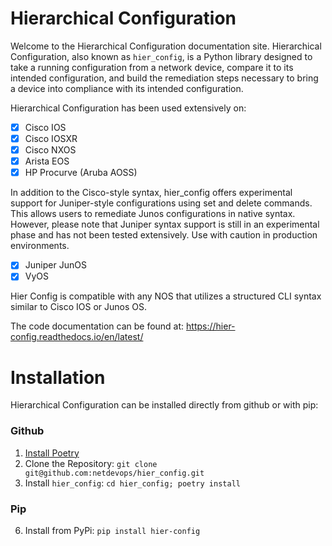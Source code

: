 # Hierarchical Configuration

Welcome to the Hierarchical Configuration documentation site. Hierarchical Configuration, also known as `hier_config`, is a Python library designed to take a running configuration from a network device, compare it to its intended configuration, and build the remediation steps necessary to bring a device into compliance with its intended configuration.

Hierarchical Configuration has been used extensively on:

- [x] Cisco IOS
- [x] Cisco IOSXR
- [x] Cisco NXOS
- [x] Arista EOS
- [x] HP Procurve (Aruba AOSS)

In addition to the Cisco-style syntax, hier_config offers experimental support for Juniper-style configurations using set and delete commands. This allows users to remediate Junos configurations in native syntax. However, please note that Juniper syntax support is still in an experimental phase and has not been tested extensively. Use with caution in production environments.

- [x] Juniper JunOS
- [x] VyOS

Hier Config is compatible with any NOS that utilizes a structured CLI syntax similar to Cisco IOS or Junos OS.

The code documentation can be found at: https://hier-config.readthedocs.io/en/latest/

Installation
============

Hierarchical Configuration can be installed directly from github or with pip:

### Github
1. [Install Poetry](https://python-poetry.org/docs/#installation)
2. Clone the Repository: `git clone git@github.com:netdevops/hier_config.git`
3. Install `hier_config`: `cd hier_config; poetry install`

### Pip
6. Install from PyPi: `pip install hier-config`
